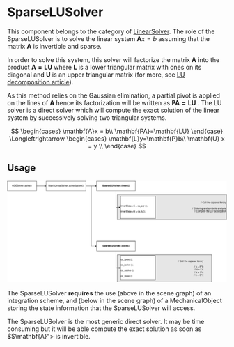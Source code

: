 SparseLUSolver
==============

This component belongs to the category of [LinearSolver](../../../../simulation-principles/system-resolution/linear-solver/). The role of the SparseLUSolver is to solve the linear system $\mathbf{A}x=b$ assuming that the matrix $\mathbf{A}$ is invertible and sparse.

In order to solve this system, this solver will factorize the matrix $\mathbf{A}$ into the product $\mathbf{A=LU}$ where $\mathbf{L}$ is a lower triangular matrix with ones on its diagonal and $\mathbf{U}$ is an upper triangular matrix (for more, see [LU decomposition article](https://en.wikipedia.org/wiki/LU_decomposition)).

As this method relies on the Gaussian elimination, a partial pivot is applied on the lines of $\mathbf{A}$ hence its factorization will be written as $\mathbf{PA=LU}$ .
The LU solver is a direct solver which will compute the exact solution of the linear system by successively solving two triangular systems.

$$
\begin{cases} \mathbf{A}x = b\\
\mathbf{PA}=\mathbf{LU}
 \end{case} \Longleftrightarrow 
\begin{cases} \mathbf{L}y=\mathbf{P}b\\ 
\mathbf{U} x = y \\
\end{case}
$$


Usage
-----
<a href="https://github.com/sofa-framework/doc/blob/master/images/linearsolver/SparseLUSolver.png?raw=true"><img src="https://github.com/sofa-framework/doc/blob/master/images/linearsolver/SparseLUSolver.png?raw=true" title="Flow diagram for the SparseLUSolver"/></a>

The SparseLUSolver **requires** the use (above in the scene graph) of an integration scheme, and (below in the scene graph) of a MechanicalObject storing the state information that the SparseLUSolver will access.

The SparseLUSolver is the most generic direct solver. It may be time consuming but it will be able compute the exact solution as soon as $$\mathbf{A}"> is invertible.
